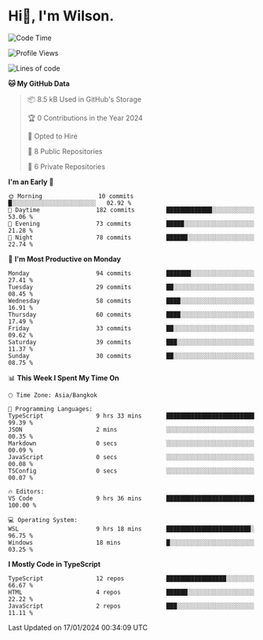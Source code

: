 # Hi👋, I'm Wilson.
<!--START_SECTION:waka-->
![Code Time](http://img.shields.io/badge/Code%20Time-1%2C150%20hrs%2022%20mins-blue)

![Profile Views](http://img.shields.io/badge/Profile%20Views-23-blue)

![Lines of code](https://img.shields.io/badge/From%20Hello%20World%20I%27ve%20Written-164.0%20thousand%20lines%20of%20code-blue)

**🐱 My GitHub Data** 

> 📦 8.5 kB Used in GitHub's Storage 
 > 
> 🏆 0 Contributions in the Year 2024
 > 
> 💼 Opted to Hire
 > 
> 📜 8 Public Repositories 
 > 
> 🔑 6 Private Repositories 
 > 
**I'm an Early 🐤** 

```text
🌞 Morning                10 commits          █░░░░░░░░░░░░░░░░░░░░░░░░   02.92 % 
🌆 Daytime                182 commits         █████████████░░░░░░░░░░░░   53.06 % 
🌃 Evening                73 commits          █████░░░░░░░░░░░░░░░░░░░░   21.28 % 
🌙 Night                  78 commits          ██████░░░░░░░░░░░░░░░░░░░   22.74 % 
```
📅 **I'm Most Productive on Monday** 

```text
Monday                   94 commits          ███████░░░░░░░░░░░░░░░░░░   27.41 % 
Tuesday                  29 commits          ██░░░░░░░░░░░░░░░░░░░░░░░   08.45 % 
Wednesday                58 commits          ████░░░░░░░░░░░░░░░░░░░░░   16.91 % 
Thursday                 60 commits          ████░░░░░░░░░░░░░░░░░░░░░   17.49 % 
Friday                   33 commits          ██░░░░░░░░░░░░░░░░░░░░░░░   09.62 % 
Saturday                 39 commits          ███░░░░░░░░░░░░░░░░░░░░░░   11.37 % 
Sunday                   30 commits          ██░░░░░░░░░░░░░░░░░░░░░░░   08.75 % 
```


📊 **This Week I Spent My Time On** 

```text
🕑︎ Time Zone: Asia/Bangkok

💬 Programming Languages: 
TypeScript               9 hrs 33 mins       █████████████████████████   99.39 % 
JSON                     2 mins              ░░░░░░░░░░░░░░░░░░░░░░░░░   00.35 % 
Markdown                 0 secs              ░░░░░░░░░░░░░░░░░░░░░░░░░   00.09 % 
JavaScript               0 secs              ░░░░░░░░░░░░░░░░░░░░░░░░░   00.08 % 
TSConfig                 0 secs              ░░░░░░░░░░░░░░░░░░░░░░░░░   00.07 % 

🔥 Editors: 
VS Code                  9 hrs 36 mins       █████████████████████████   100.00 % 

💻 Operating System: 
WSL                      9 hrs 18 mins       ████████████████████████░   96.75 % 
Windows                  18 mins             █░░░░░░░░░░░░░░░░░░░░░░░░   03.25 % 
```

**I Mostly Code in TypeScript** 

```text
TypeScript               12 repos            █████████████████░░░░░░░░   66.67 % 
HTML                     4 repos             ██████░░░░░░░░░░░░░░░░░░░   22.22 % 
JavaScript               2 repos             ███░░░░░░░░░░░░░░░░░░░░░░   11.11 % 
```




 Last Updated on 17/01/2024 00:34:09 UTC
<!--END_SECTION:waka-->
